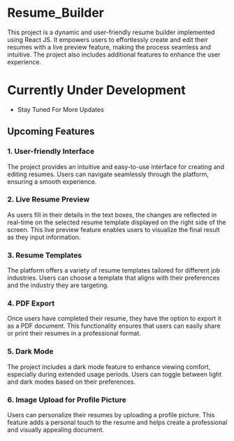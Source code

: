 # Resume_Builder
This project is a dynamic and user-friendly resume builder implemented using React JS. It empowers users to effortlessly create and edit their resumes with a live preview feature, making the process seamless and intuitive. The project also includes additional features to enhance the user experience.

# Currently Under Development
- Stay Tuned For More Updates

## Upcoming Features

### 1. User-friendly Interface

The project provides an intuitive and easy-to-use interface for creating and editing resumes. Users can navigate seamlessly through the platform, ensuring a smooth experience.

### 2. Live Resume Preview

As users fill in their details in the text boxes, the changes are reflected in real-time on the selected resume template displayed on the right side of the screen. This live preview feature enables users to visualize the final result as they input information.

### 3. Resume Templates

The platform offers a variety of resume templates tailored for different job industries. Users can choose a template that aligns with their preferences and the industry they are targeting.

### 4. PDF Export

Once users have completed their resume, they have the option to export it as a PDF document. This functionality ensures that users can easily share or print their resumes in a professional format.

### 5. Dark Mode

The project includes a dark mode feature to enhance viewing comfort, especially during extended usage periods. Users can toggle between light and dark modes based on their preferences.

### 6. Image Upload for Profile Picture

Users can personalize their resumes by uploading a profile picture. This feature adds a personal touch to the resume and helps create a professional and visually appealing document.
